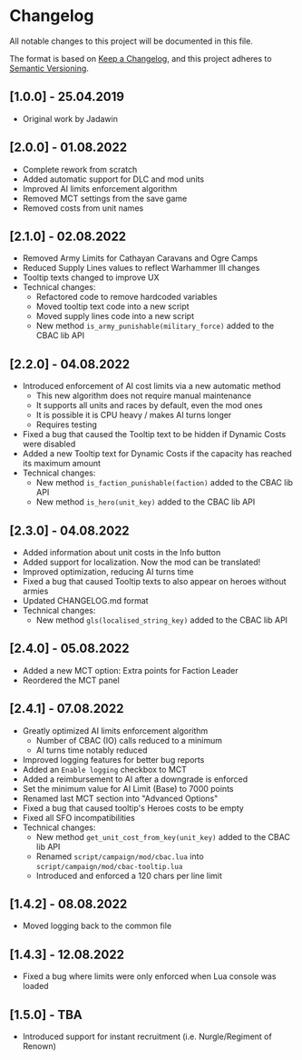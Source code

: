 # Changelog

All notable changes to this project will be documented in this file.

The format is based on [Keep a Changelog](https://keepachangelog.com/en/1.0.0/),
and this project adheres to [Semantic Versioning](https://semver.org/spec/v2.0.0.html).

## [1.0.0] - 25.04.2019

- Original work by Jadawin

## [2.0.0] - 01.08.2022

- Complete rework from scratch
- Added automatic support for DLC and mod units
- Improved AI limits enforcement algorithm
- Removed MCT settings from the save game
- Removed costs from unit names


## [2.1.0] - 02.08.2022

- Removed Army Limits for Cathayan Caravans and Ogre Camps
- Reduced Supply Lines values to reflect Warhammer III changes
- Tooltip texts changed to improve UX
- Technical changes:
  - Refactored code to remove hardcoded variables
  - Moved tooltip text code into a new script
  - Moved supply lines code into a new script
  - New method `is_army_punishable(military_force)` added to the CBAC lib API

## [2.2.0] - 04.08.2022

- Introduced enforcement of AI cost limits via a new automatic method
  - This new algorithm does not require manual maintenance
  - It supports all units and races by default, even the mod ones
  - It is possible it is CPU heavy / makes AI turns longer
  - Requires testing
- Fixed a bug that caused the Tooltip text to be hidden if Dynamic Costs were disabled
- Added a new Tooltip text for Dynamic Costs if the capacity has reached its maximum amount
- Technical changes:
  - New method `is_faction_punishable(faction)` added to the CBAC lib API
  - New method `is_hero(unit_key)` added to the CBAC lib API

## [2.3.0] - 04.08.2022

- Added information about unit costs in the Info button
- Added support for localization. Now the mod can be translated!
- Improved optimization, reducing AI turns time
- Fixed a bug that caused Tooltip texts to also appear on heroes without armies
- Updated CHANGELOG.md format
- Technical changes:
  - New method `gls(localised_string_key)` added to the CBAC lib API

## [2.4.0] - 05.08.2022

- Added a new MCT option: Extra points for Faction Leader
- Reordered the MCT panel

## [2.4.1] - 07.08.2022

- Greatly optimized AI limits enforcement algorithm
  - Number of CBAC (IO) calls reduced to a minimum
  - AI turns time notably reduced
- Improved logging features for better bug reports
- Added an `Enable logging` checkbox to MCT
- Added a reimbursement to AI after a downgrade is enforced
- Set the minimum value for AI Limit (Base) to 7000 points
- Renamed last MCT section into "Advanced Options"
- Fixed a bug that caused tooltip's Heroes costs to be empty
- Fixed all SFO incompatibilities
- Technical changes:
  - New method `get_unit_cost_from_key(unit_key)` added to the CBAC lib API
  - Renamed `script/campaign/mod/cbac.lua` into `script/campaign/mod/cbac-tooltip.lua`
  - Introduced and enforced a 120 chars per line limit

## [1.4.2] - 08.08.2022

- Moved logging back to the common file

## [1.4.3] - 12.08.2022

- Fixed a bug where limits were only enforced when Lua console was loaded

## [1.5.0] - TBA

- Introduced support for instant recruitment (i.e. Nurgle/Regiment of Renown)
